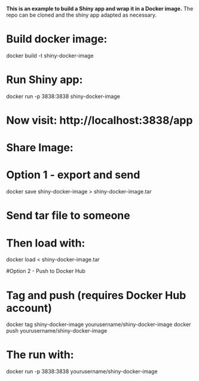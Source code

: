 **This is an example to build a Shiny app and wrap it in a Docker image.**
The repo can be cloned and the shiny app adapted as necessary.

# Build docker image:
docker build -t shiny-docker-image

# Run Shiny app:
docker run -p 3838:3838 shiny-docker-image

# Now visit: http://localhost:3838/app


# Share Image:

# Option 1 - export and send
docker save shiny-docker-image > shiny-docker-image.tar
# Send tar file to someone

# Then load with:
docker load < shiny-docker-image.tar

#Option 2 - Push to Docker Hub
# Tag and push (requires Docker Hub account)
docker tag shiny-docker-image yourusername/shiny-docker-image
docker push yourusername/shiny-docker-image

# The run with:
docker run -p 3838:3838 yourusername/shiny-docker-image
